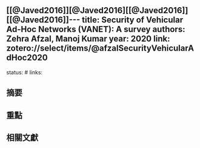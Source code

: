 [[@Javed2016]][@Javed2016][[@Javed2016]][[@Javed2016]]---
title: Security of Vehicular Ad-Hoc Networks (VANET): A survey
authors: Zehra Afzal, Manoj Kumar
year: 2020
link: zotero://select/items/@afzalSecurityVehicularAdHoc2020
---
status: #
links:

## 摘要

## 重點

## 相關文獻



